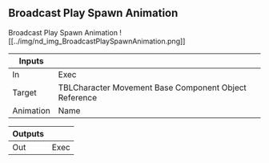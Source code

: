 ## Broadcast Play Spawn Animation
Broadcast Play Spawn Animation
![[../img/nd_img_BroadcastPlaySpawnAnimation.png]]

|Inputs||
|--|--|
| In | Exec |
| Target | TBLCharacter Movement Base Component Object Reference |
| Animation | Name |

|Outputs||
|--|--|
| Out | Exec |
